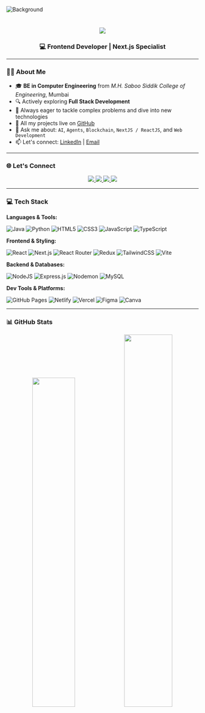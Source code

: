 ![Background](https://github.com/user-attachments/assets/fdc7e7d8-ea92-4f9b-a9c2-194210e3351e)

<h1 align="center">
  <img src="https://readme-typing-svg.herokuapp.com?font=Righteous&size=35&center=true&vCenter=true&width=500&height=70&duration=4000&lines=Hi+There!+👋;+I'm+Humayun+Khan!;" />
</h1>

<h3 align="center">💻 Frontend Developer | Next.js Specialist</h3>

---

### 👨‍🎓 About Me

- 🎓 **BE in Computer Engineering** from *M.H. Saboo Siddik College of Engineering*, Mumbai  
- 🔍 Actively exploring **Full Stack Development**  
- 🧠 Always eager to tackle complex problems and dive into new technologies  
- 📂 All my projects live on [GitHub](https://github.com/HumayunK01)  
- 💬 Ask me about: `AI`, `Agents`, `Blockchain`, `NextJS / ReactJS`, and `Web Development`  
- 📫 Let's connect: [LinkedIn](https://www.linkedin.com/in/devhumayun/) | [Email](mailto:humayunk.pvt@gmail.com)

---

### 🌐 Let's Connect

<p align="center">
  <a href="https://www.linkedin.com/in/devhumayun/" target="_blank">
    <img src="https://img.shields.io/badge/LinkedIn-%230077B5.svg?logo=linkedin&logoColor=white" />
  </a>
  <a href="mailto:humayunk.pvt@gmail.com" target="_blank">
    <img src="https://img.shields.io/badge/Gmail-D14836?logo=gmail&logoColor=white" />
  </a>
  <a href="https://github.com/HumayunK01" target="_blank">
    <img src="https://img.shields.io/badge/GitHub-181717?logo=github&logoColor=white" />
  </a>
  <a href="https://www.hackerrank.com/humayunk_pvt" target="_blank">
    <img src="https://img.shields.io/badge/Hackerrank-2EC866?logo=hackerrank&logoColor=white" />
  </a>
</p>

---

### 💻 Tech Stack

**Languages & Tools:**

![Java](https://img.shields.io/badge/java-%23ED8B00.svg?style=for-the-badge&logo=openjdk&logoColor=white)
![Python](https://img.shields.io/badge/python-3670A0?style=for-the-badge&logo=python&logoColor=ffdd54)
![HTML5](https://img.shields.io/badge/html5-%23E34F26.svg?style=for-the-badge&logo=html5&logoColor=white)
![CSS3](https://img.shields.io/badge/css3-%231572B6.svg?style=for-the-badge&logo=css3&logoColor=white)
![JavaScript](https://img.shields.io/badge/javascript-%23323330.svg?style=for-the-badge&logo=javascript&logoColor=%23F7DF1E)
![TypeScript](https://img.shields.io/badge/typescript-%23007ACC.svg?style=for-the-badge&logo=typescript&logoColor=white)

**Frontend & Styling:**

![React](https://img.shields.io/badge/react-%2320232a.svg?style=for-the-badge&logo=react&logoColor=%2361DAFB)
![Next.js](https://img.shields.io/badge/next.js-%23000000.svg?style=for-the-badge&logo=next.js&logoColor=white)
![React Router](https://img.shields.io/badge/React_Router-CA4245?style=for-the-badge&logo=react-router&logoColor=white)
![Redux](https://img.shields.io/badge/redux-%23593d88.svg?style=for-the-badge&logo=redux&logoColor=white)
![TailwindCSS](https://img.shields.io/badge/tailwindcss-%2338B2AC.svg?style=for-the-badge&logo=tailwind-css&logoColor=white)
![Vite](https://img.shields.io/badge/vite-%23646CFF.svg?style=for-the-badge&logo=vite&logoColor=white)

**Backend & Databases:**

![NodeJS](https://img.shields.io/badge/node.js-6DA55F?style=for-the-badge&logo=node.js&logoColor=white)
![Express.js](https://img.shields.io/badge/express.js-%23404d59.svg?style=for-the-badge&logo=express&logoColor=%2361DAFB)
![Nodemon](https://img.shields.io/badge/NODEMON-%23323330.svg?style=for-the-badge&logo=nodemon&logoColor=%BBDEAD)
![MySQL](https://img.shields.io/badge/mysql-%2300f.svg?style=for-the-badge&logo=mysql&logoColor=white)

**Dev Tools & Platforms:**

![GitHub Pages](https://img.shields.io/badge/github%20pages-121013?style=for-the-badge&logo=github&logoColor=white)
![Netlify](https://img.shields.io/badge/netlify-%23000000.svg?style=for-the-badge&logo=netlify&logoColor=#00C7B7)
![Vercel](https://img.shields.io/badge/vercel-%23000000.svg?style=for-the-badge&logo=vercel&logoColor=white)
![Figma](https://img.shields.io/badge/figma-%23F24E1E.svg?style=for-the-badge&logo=figma&logoColor=white)
![Canva](https://img.shields.io/badge/canva-%2300C4CC.svg?style=for-the-badge&logo=canva&logoColor=white)

---

### 📊 GitHub Stats

<div align="center">
  <img width="47%" src="https://github-readme-stats.vercel.app/api?username=HumayunK01&theme=react&show_icons=true&hide_title=false&count_private=true" />
  <img width="50%" src="https://github-readme-streak-stats-taupe-tau.vercel.app?user=HumayunK01&theme=react" />
</div>
